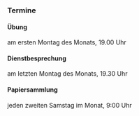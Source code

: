 ### Termine

#### Übung
am ersten Montag des Monats, 19.00 Uhr

#### Dienstbesprechung
am letzten Montag des Monats, 19.30 Uhr

#### Papiersammlung
jeden zweiten Samstag im Monat, 9:00 Uhr

